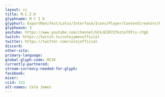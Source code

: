 ```yaml
---
layout: cc
title: M.C.I.K
glyphname: M C I K
glyphurl: ExportManifest/Lotus/Interface/Icons/Player/ContentCreators/MCIK.png
glyphwave: 3
youtube: https://www.youtube.com/channel/UCkJEIR72YkzCe79fcx-cYgQ
twitch: https://twitch.tv/colejamesofficial
twitter: https://twitter.com/colejofficial
discord:
other-site:
primary-language:
global-glyph-code: MCIK
currently-partnered:
stream-currency-needed-for-glyph:
facebook:
mixer:
ccid: 121
alt-names: Cole James
---
```


